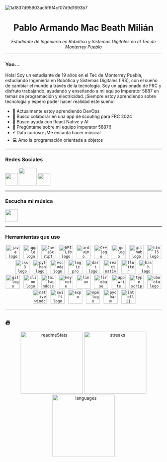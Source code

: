 ![1a1837d95903ac5f6f4cf07d9d1693b7](https://github.com/armandomm09/armandomm09/assets/97997290/37f67631-0ff8-41c9-9d7b-8a01a9b9241f)

<div align="center">
  <h1>Pablo Armando Mac Beath Milián</h1>
  <p><em>Estudiante de Ingeniería en Robótica y Sistemas Digitales en el Tec de Monterrey Puebla</em></p>
</div>

---

### Yoo...

Hola! Soy un estudiante de 19 años en el Tec de Monterrey Puebla, estudiando Ingeniería en Robótica y Sistemas Digitales (IRS), con el sueño de cambiar el mundo a través de la tecnología. Soy un apasionado de FRC y disfruto trabajando, ayudando y enseñando a mi equipo Imperator 5887 en temas de programación y electricidad. ¡Siempre estoy aprendiendo sobre tecnología y espero poder hacer realidad este sueño!

- 🌱 Actualmente estoy aprendiendo DevOps
- 👫 Busco colaborar en una app de scouting para FRC 2024
- 🤔 Busco ayuda con React Native y AI
- 💬 Pregúntame sobre mi equipo Imperator 5887!!
- ⚡ Dato curioso: ¡Me encanta hacer música!
- 💻 Amo la programación orientada a objetos

---

### Redes Sociales

<div align="left">
<a href="https://www.instagram.com/armando_mm09/" target="_blank"><img src="https://www.unipile.com/wp-content/uploads/2022/09/logo_instagram.png" height="40" width="auto"></a>
<a href="https://x.com/armando_mac09?s=21&t=A9pjBMx9PGJFV8YaaD6oQg" target="_blank"><img src="https://assets.stickpng.com/images/580b57fcd9996e24bc43c53e.png" height="57" width="auto"></a>
<a href="https://discord.com/users/427683569465425931" target="_blank"><img src="https://assets-global.website-files.com/6257adef93867e50d84d30e2/636e0a6a49cf127bf92de1e2_icon_clyde_blurple_RGB.png" height="40" width="auto"></a>
</div>

---

### Escucha mi música

<div align="left">
<a href="https://open.spotify.com/artist/0MeoRldwVegwqxGbW57v55?si=raoOByCbSo28vlMHtnWvXQ" target="_blank"><img src="https://upload.wikimedia.org/wikipedia/commons/thumb/1/19/Spotify_logo_without_text.svg/2048px-Spotify_logo_without_text.svg.png" height="40" width="auto"></a>
</div>


---

### Herramientas que uso

<div align="center">

<code><img src="https://cdn.jsdelivr.net/gh/devicons/devicon/icons/java/java-original.svg" height="45" alt="java logo"/></code>&nbsp;&nbsp;
<code><img src="https://cdn.jsdelivr.net/gh/devicons/devicon/icons/apple/apple-original.svg" height="45" alt="apple logo"/></code>&nbsp;&nbsp;
<code><img src="https://cdn.jsdelivr.net/gh/devicons/devicon/icons/javascript/javascript-original.svg" height="45" alt="JavaScript logo"/></code>&nbsp;&nbsp;
<code><img src="https://images.squarespace-cdn.com/content/v1/5d4b06a67cd3580001ded283/1565198481601-L50L62A0MO6KS6XHSY3P/WPILibDev.png" height="45" alt="WPILib logo"/></code>&nbsp;&nbsp;
<code><img src="https://cdn.jsdelivr.net/gh/devicons/devicon/icons/arduino/arduino-original.svg" height="45" alt="arduino logo"/></code>&nbsp;&nbsp;
<code><img src="https://cdn.jsdelivr.net/gh/devicons/devicon/icons/cplusplus/cplusplus-original.svg" height="45" alt="C++ logo"/></code>&nbsp;&nbsp;
<code><img src="https://seeklogo.com/images/G/go-logo-046185B647-seeklogo.com.png" height="45" alt="go logo"/></code>&nbsp;&nbsp;
<code><img src="https://cdn.jsdelivr.net/gh/devicons/devicon/icons/github/github-original.svg" height="45" alt="github logo"/></code>&nbsp;&nbsp;
<code><img src="https://cdn.jsdelivr.net/gh/devicons/devicon/icons/html5/html5-original.svg" height="45" alt="html5 logo"/></code>&nbsp;&nbsp;
<code><img src="https://upload.wikimedia.org/wikipedia/commons/thumb/6/62/CSS3_logo.svg/2048px-CSS3_logo.svg.png" height="45" alt="css3 logo"/></code>&nbsp;&nbsp;
<code><img src="https://cdn.jsdelivr.net/gh/devicons/devicon/icons/python/python-original.svg" height="45" alt="python logo"/></code>&nbsp;&nbsp;
<code><img src="https://cdn.jsdelivr.net/gh/devicons/devicon/icons/vscode/vscode-original.svg" height="45" alt="vscode logo"/></code>&nbsp;&nbsp;
<code><img src="https://upload.wikimedia.org/wikipedia/en/c/c7/Logic_Pro_icon.png" height="45" alt="logic pro logo"/></code>&nbsp;&nbsp;
<code><img src="https://cdn.jsdelivr.net/gh/devicons/devicon/icons/dart/dart-original.svg" height="45" alt="dart logo"/></code>&nbsp;&nbsp;
<code><img src="https://cdn4.iconfinder.com/data/icons/logos-3/600/React.js_logo-512.png" height="45" alt="react native"/></code>&nbsp;&nbsp;
<code><img src="https://cdn.jsdelivr.net/gh/devicons/devicon/icons/flutter/flutter-original.svg" height="45" alt="flutter logo"/></code>&nbsp;&nbsp;
<code><img src="https://cdn.jsdelivr.net/gh/devicons/devicon/icons/bash/bash-original.svg" height="45" alt="bash logo"/></code>&nbsp;&nbsp;
<code><img src="https://cdn.jsdelivr.net/gh/devicons/devicon/icons/git/git-original.svg" height="45" alt="git logo"/></code>&nbsp;&nbsp;
<code><img src="https://static-00.iconduck.com/assets.00/clion-icon-512x512-tvyolucv.png" height="45" alt="clion logo"/></code>&nbsp;&nbsp;
<code><img src="https://cdn.icon-icons.com/icons2/2699/PNG/512/tailwindcss_logo_icon_167923.png" height="45" alt="tailwindcss"/></code>&nbsp;&nbsp;
<code><img src="https://help.apple.com/assets/649B288FBEEB899ECF080839/649B289338E6B171A100ADC8/en_US/97f5f4dfe6df84d78caacff68ec63538.png" height="45" alt="keynote logo"/></code>&nbsp;&nbsp;
<code><img src="https://upload.wikimedia.org/wikipedia/commons/thumb/3/35/Tux.svg/648px-Tux.svg.png" height="45" alt="linux"/></code>&nbsp;&nbsp;
<code><img src="https://cdn.iconscout.com/icon/free/png-256/free-firebase-3628772-3030134.png" height="45" alt="firebase logo"/></code>&nbsp;&nbsp;
<code><img src="https://appwrite.io/assets/logomark/logo.png" height="45" alt="appwrite"/></code>&nbsp;&nbsp;
<code><img src="https://cdn.iconscout.com/icon/free/png-256/free-typescript-1174965.png" height="45" alt="type script"/></code>&nbsp;&nbsp;
<code><img src="https://www.xilinx.com/content/xilinx/en/products/design-tools/embedded-software/ubuntu/_jcr_content/root/parsysFullWidth/xilinxflexibleslab/xilinxflexibleslab-parsys/xilinxcolumns_149128/childParsys-2/xilinximage.img.png/1629757312962.png" height="45" alt="ubuntu logo"/></code>&nbsp;&nbsp;
<code><img src="https://reactnativewind.com/img/logo.svg" height="45" alt="nativewindcss"/></code>&nbsp;&nbsp;
<code><img src="https://cdn.freebiesupply.com/logos/large/2x/swift-15-logo-svg-vector.svg" height="45" alt="swift logo"/></code>&nbsp;&nbsp;
<code><img src="https://cdn.icon-icons.com/icons2/2389/PNG/512/expo_logo_icon_145293.png" height="45" alt="expo"/></code>&nbsp;&nbsp;
<code><img src="https://seeklogo.com/images/N/npm-logo-01B8642EDD-seeklogo.com.png" height="45" alt="npm logo"/></code>&nbsp;&nbsp;
<code><img src="https://upload.wikimedia.org/wikipedia/commons/thumb/1/1d/PyCharm_Icon.svg/1200px-PyCharm_Icon.svg.png" height="45" alt="pycharm logo"/></code>&nbsp;&nbsp;
<code><img src="https://upload.wikimedia.org/wikipedia/commons/thumb/9/9c/IntelliJ_IDEA_Icon.svg/2048px-IntelliJ_IDEA_Icon.svg.png" height="45" alt="intellij logo"/></code>&nbsp;&nbsp;
  
</div>

---

## 🔥

<div align="center">
  <img src="https://github-readme-stats.vercel.app/api?username=armandomm09&theme=chartreuse-dark&show_icons=true&hide_border=true&count_private=true" alt="readmeStats" height="200"/>
  <img src="https://github-readme-streak-stats.herokuapp.com/?user=armandomm09&theme=chartreuse-dark&hide_border=true" alt="streaks" height="200" />
  <img src="https://github-readme-stats.vercel.app/api/top-langs/?username=armandomm09&theme=chartreuse-dark&show_icons=true&hide_border=true&layout=compact" alt="languages" height="200" />
</div>
